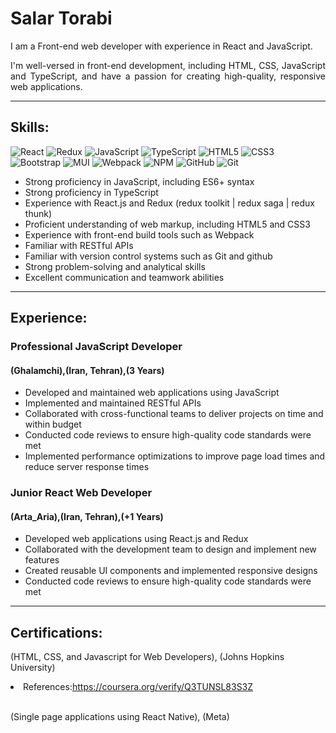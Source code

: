 <h1>Salar Torabi</h1>

<p align="justify">
    I am a Front-end web developer with experience in React and JavaScript.
</p>
<p align="justify">
    I'm well-versed in front-end development, including HTML, CSS, JavaScript and TypeScript, and have a passion for
    creating high-quality, responsive web applications.
</p>
<hr />

<h2>
    Skills:
</h2>

![React](https://img.shields.io/badge/react-%2320232a.svg?style=for-the-badge&logo=react&logoColor=%2361DAFB)
![Redux](https://img.shields.io/badge/redux-%23593d88.svg?style=for-the-badge&logo=redux&logoColor=white)
![JavaScript](https://img.shields.io/badge/javascript-%23323330.svg?style=for-the-badge&logo=javascript&logoColor=%23F7DF1E)
![TypeScript](https://img.shields.io/badge/typescript-%23007ACC.svg?style=for-the-badge&logo=typescript&logoColor=white)
![HTML5](https://img.shields.io/badge/html5-%23E34F26.svg?style=for-the-badge&logo=html5&logoColor=white)
![CSS3](https://img.shields.io/badge/css3-%231572B6.svg?style=for-the-badge&logo=css3&logoColor=white)
![Bootstrap](https://img.shields.io/badge/bootstrap-%23563D7C.svg?style=for-the-badge&logo=bootstrap&logoColor=white)
![MUI](https://img.shields.io/badge/MUI-%230081CB.svg?style=for-the-badge&logo=mui&logoColor=white)
![Webpack](https://img.shields.io/badge/webpack-%238DD6F9.svg?style=for-the-badge&logo=webpack&logoColor=black)
![NPM](https://img.shields.io/badge/NPM-%23CB3837.svg?style=for-the-badge&logo=npm&logoColor=white)
![GitHub](https://img.shields.io/badge/github-%23121011.svg?style=for-the-badge&logo=github&logoColor=white)
![Git](https://img.shields.io/badge/git-%23F05033.svg?style=for-the-badge&logo=git&logoColor=white)

<ul>
    <li> Strong proficiency in JavaScript, including ES6+ syntax </li>
    <li> Strong proficiency in TypeScript </li>
    <li> Experience with React.js and Redux (redux toolkit | redux saga | redux thunk) </li>
    <li> Proficient understanding of web markup, including HTML5 and CSS3 </li>
    <li> Experience with front-end build tools such as Webpack </li>
    <li> Familiar with RESTful APIs </li>
    <li> Familiar with version control systems such as Git and github </li>
    <li> Strong problem-solving and analytical skills </li>
    <li> Excellent communication and teamwork abilities </li>
</ul>
<hr />

<h2>
    Experience:
</h2>

<h3>Professional JavaScript Developer</h3>
<h4>(Ghalamchi),(Iran, Tehran),(3 Years)</h4>
<ul>
    <li>Developed and maintained web applications using JavaScript</li>
    <li>Implemented and maintained RESTful APIs</li>
    <li>Collaborated with cross-functional teams to deliver projects on time and within budget</li>
    <li>Conducted code reviews to ensure high-quality code standards were met</li>
    <li>Implemented performance optimizations to improve page load times and reduce server response times</li>
</ul>

<h3>Junior React Web Developer</h3>
<h4>(Arta_Aria),(Iran, Tehran),(+1 Years)</h4>
<ul>
    <li>Developed web applications using React.js and Redux </li>
    <li>Collaborated with the development team to design and implement new features </li>
    <li>Created reusable UI components and implemented responsive designs </li>
    <li>Conducted code reviews to ensure high-quality code standards were met </li>
</ul>
<hr />

<h2>
    Certifications:
</h2>

<p>(HTML, CSS, and Javascript for Web Developers), (Johns Hopkins University)</p>
<li>References:<a href="https://coursera.org/verify/Q3TUNSL83S3Z">https://coursera.org/verify/Q3TUNSL83S3Z</a></li>
<br />
<p>(Single page applications using React Native), (Meta)</p>
